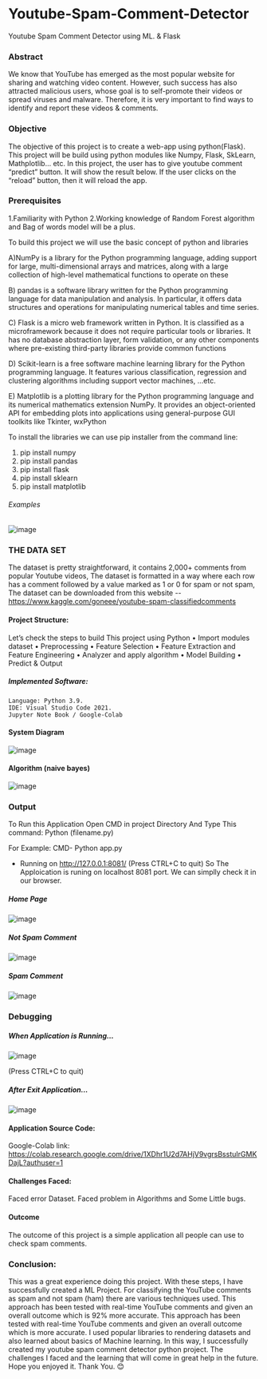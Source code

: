 # Youtube-Spam-Comment-Detector
Youtube Spam Comment Detector using ML. &amp; Flask


### Abstract
We know that YouTube has emerged as the most popular website for sharing and watching 
video content. However, such success has also attracted malicious users, whose goal is to self-promote their videos or spread viruses and malware. Therefore, it is very important to find ways to identify and report these videos & comments.
### Objective
The objective of this project is to create a web-app using python(Flask). This project will be build 
using python modules like Numpy, Flask, SkLearn, Mathplotlib... etc.
In this project, the user has to give youtube comment “predict” button. It will show the result 
below. If the user clicks on the “reload” button, then it will reload the app.
### Prerequisites
 1.Familiarity with Python
 2.Working knowledge of Random Forest algorithm and Bag of words model will be a plus.


To build this project we will use the basic concept of python and libraries

A)NumPy is a library for the Python programming language, adding support for large, multi-dimensional arrays and matrices, along with a large collection of high-level mathematical 
functions to operate on these

B) pandas is a software library written for the Python programming language for data manipulation and analysis. In particular, it offers data structures and operations for 
manipulating numerical tables and time series.

C) Flask is a micro web framework written in Python. It is classified as a microframework because 
it does not require particular tools or libraries. It has no database abstraction layer, form 
validation, or any other components where pre-existing third-party libraries provide common 
functions

D) Scikit-learn is a free software machine learning library for the Python programming language. 
It features various classification, regression and clustering algorithms including support vector 
machines, ...etc.

E) Matplotlib is a plotting library for the Python programming language and its numerical 
mathematics extension NumPy. It provides an object-oriented API for embedding plots into 
applications using general-purpose GUI toolkits like Tkinter, wxPython


To install the libraries we can use pip installer from the command line:
  1) pip install numpy
  2) pip install pandas
  3) pip install flask
  4) pip install sklearn
  5) pip install matplotlib
###### Examples
![image](https://user-images.githubusercontent.com/60839928/129749027-c5b332d8-b873-42e4-b2db-bd2da7ddc24f.png)

### THE DATA SET
The dataset is pretty straightforward, it contains 2,000+ comments from popular Youtube videos, The dataset is formatted in a way where each row has a comment followed by a value marked as 1 or 0 for spam or not spam,
The dataset can be downloaded from this website --
https://www.kaggle.com/goneee/youtube-spam-classifiedcomments

#### Project Structure:
Let’s check the steps to build This project using Python
•	Import modules dataset
•	Preprocessing
•	Feature Selection
•	Feature Extraction and Feature Engineering
•	Analyzer and apply algorithm
•	Model Building
•	Predict & Output
##### Implemented Software: 
	Language: Python 3.9.
	IDE: Visual Studio Code 2021. 
	Jupyter Note Book / Google-Colab
	
#### System Diagram

![image](https://user-images.githubusercontent.com/60839928/129749793-5ed8260e-0962-405f-a013-e779e95b5d7b.png)

#### Algorithm (naive bayes)

![image](https://user-images.githubusercontent.com/60839928/129749885-eb6148f7-b9b8-4743-90f8-cd798f3e06ac.png)

### Output

To Run this Application Open CMD in project Directory
	And Type This command: Python (filename.py)
	
For Example:
CMD-	Python app.py

* Running on http://127.0.0.1:8081/ (Press CTRL+C to quit)
So The Apploication is runing on localhost 8081 port. We can simplly check it  in our browser.

##### Home Page

![image](https://user-images.githubusercontent.com/60839928/129750610-fe2f1842-69ac-46e0-a120-bb7bc96d6ac9.png)

##### Not Spam Comment

![image](https://user-images.githubusercontent.com/60839928/129750660-84e871fe-52e0-4adb-8c11-be4ce2d9a75a.png)

##### Spam Comment

![image](https://user-images.githubusercontent.com/60839928/129750719-e5d825ac-4d82-4c60-a539-337078e4cdef.png)

### Debugging

##### When Application is Running...
![image](https://user-images.githubusercontent.com/60839928/129750846-065fc79e-e42d-4fea-9ae6-9345cc7ec549.png)

(Press CTRL+C to quit)

##### After Exit Application...

![image](https://user-images.githubusercontent.com/60839928/129750945-904277ef-7c07-4988-a606-773d0a29a041.png)

#### Application Source Code: 

Google-Colab link: 
https://colab.research.google.com/drive/1XDhr1U2d7AHjV9vgrsBsstuIrGMKDajL?authuser=1

#### Challenges Faced:
Faced error Dataset. Faced problem in Algorithms and Some Little bugs.

#### Outcome
The outcome of this project is a simple application all people can use to check spam comments.

### Conclusion:
This was a great experience doing this project. With these steps, I have successfully created a ML Project. For classifying the YouTube comments as spam and not spam (ham) there are various techniques used. This approach has been tested with real-time YouTube comments and given an overall outcome which is 92% more accurate. This approach has been tested with real-time YouTube comments and given an overall outcome which is more accurate. I used popular libraries to rendering datasets and also learned about basics of Machine learning. In this way, I successfully created my youtube spam comment detector python project. The challenges I faced and the learning that will come in great help in the future. Hope you enjoyed it.
Thank You. 😊


